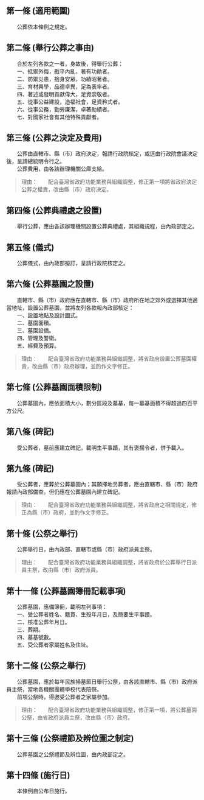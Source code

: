 第一條 (適用範圍)
-----------------
　　公葬依本條例之規定。  


第二條 (舉行公葬之事由)
-----------------------
　　合於左列各款之一者，身故後，得舉行公葬：  
　　一、抵禦外侮，戡平內亂，著有功勛者。  
　　二、防禦災患，捨身安眾，功績昭著者。  
　　三、育材興學，品德卓異，足為表率者。  
　　四、著述或發明貢獻偉大，足資崇敬者。  
　　五、從事公益建設，造福社會，足資矜式者。  
　　六、從事公務，勤勞廉潔，卓著勛績者。  
　　七、對國家社會有其他特殊貢獻者。  


第三條 (公葬之決定及費用)
-------------------------
　　公葬由直轄市、縣（市）政府決定，報請行政院核定，或逕由行政院會議決定後，呈請總統明令行之。  
　　公葬費用，由各該辦理機關公庫支給。  
> 理由：　　配合臺灣省政府功能業務與組織調整，修正第一項將省政府決定公葬之權責，改由縣（市）政府決定。



第四條 (公葬典禮處之設置)
-------------------------
　　舉行公葬，應由各該辦理機關設置公葬典禮處，其組織規程，由內政部定之。  


第五條 (儀式)
-------------
　　公葬儀式，由內政部擬訂，呈請行政院核定之。  


第六條 (公葬墓園之設置)
-----------------------
　　直轄市、縣（市）政府應在直轄市、縣（市）政府所在地之郊外或選擇其他適當地址，設置公葬墓園，並將左列各款報內政部核定：  
　　一、設置地點及設計圖式。  
　　二、墓園面積。  
　　三、墓園設備。  
　　四、管理及警衛。  
　　五、經費及預算。  
> 理由：　　配合臺灣省政府功能業務與組織調整，將省政府設置公葬墓園權責，改由縣（市）政府辦理，並酌作文字修正。



第七條 (公葬墓園面積限制)
-------------------------
　　公葬墓園內，應依面積大小，劃分區段及墓基，每一墓基面積不得超過四百平方公尺。  


第八條 (碑記)
-------------
　　受公葬者，墓前應建立碑記，載明生平事蹟，其有褒揚令者，併予載入。  


第九條 (碑記)
-------------
　　受公葬者，應葬於公葬墓園內；其願擇地另葬者，應由直轄市、縣（市）政府報請內政部備查。但仍應在公葬墓園內建立碑記。  
> 理由：　　配合臺灣省政府功能業務與組織調整，將省政府之相關規定，修正為縣（市）政府，並酌作文字修正。



第十條 (公祭之舉行)
-------------------
　　公葬舉行日，由內政部、直轄市或縣（市）政府派員主祭。  
> 理由：　　配合臺灣省政府功能業務與組織調整，將省政府於公葬舉行日派員主祭，改由縣（市）政府派員。



第十一條 (公葬墓園簿冊記載事項)
-------------------------------
　　公葬墓園，應備簿冊，載明左列事項：  
　　一、受公葬者姓名、籍貫、生歿年月日，及簡要生平事蹟。  
　　二、核准公葬年月日。  
　　三、葬期。  
　　四、墓基號數。  
　　五、受公葬者家屬姓名及住址。  


第十二條 (公祭之舉行)
---------------------
　　公葬墓園，應於每年民族掃墓節日舉行公祭，由各該直轄市、縣（市）政府派員主祭，當地各機關團體學校代表陪祭。  
　　前項公祭時，得邀受公葬者之家屬參加。  
> 理由：　　配合臺灣省政府功能業務與組織調整，修正第一項，將公葬墓園公祭，由省政府派員主祭，改由縣（市）政府。



第十三條 (公祭禮節及辨位圖之制定)
---------------------------------
　　公葬墓園之公祭禮節及辨位圖，由內政部定之。  


第十四條 (施行日)
-----------------
　　本條例自公布日施行。